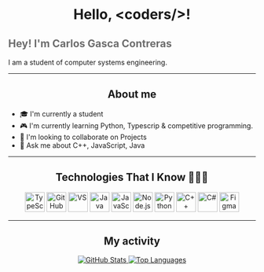 <h1 align="center">Hello, &lt;coders/&gt;!</h1>

<h2 style="color: #6d6d6d;">Hey! I'm Carlos Gasca Contreras</h2>

I am a student of computer systems engineering.

<hr>

<h2 align="center">About me</h2>

<ul>
  <li>🎓 I'm currently a student</li>
  <li>🎮 I'm currently learning Python, Typescrip & competitive programming.</li>
  <li>🤝 I'm looking to collaborate on Projects</li>
  <li>💬 Ask me about C++, JavaScript, Java</li>
</ul>

<hr>

<h2 align="center">Technologies That I Know 🧑🏽‍💻</h2>

<p align="center">
  <img src="https://cdn.jsdelivr.net/gh/devicons/devicon/icons/typescript/typescript-original.svg" alt="TypeScript" width="40" height="40"/>
  <img src="https://cdn.jsdelivr.net/gh/devicons/devicon/icons/github/github-original.svg" alt="GitHub" width="40" height="40"/>
  <img src="https://cdn.jsdelivr.net/gh/devicons/devicon/icons/visualstudio/visualstudio-plain.svg" alt="VS" width="40" height="40"/>
  <img src="https://cdn.jsdelivr.net/gh/devicons/devicon/icons/java/java-original.svg" alt="Java" width="40" height="40"/>
  <img src="https://cdn.jsdelivr.net/gh/devicons/devicon/icons/javascript/javascript-original.svg" alt="JavaScript" width="40" height="40"/>
  <img src="https://cdn.jsdelivr.net/gh/devicons/devicon/icons/nodejs/nodejs-original-wordmark.svg" alt="Node.js" width="40" height="40"/>
  <img src="https://cdn.jsdelivr.net/gh/devicons/devicon/icons/python/python-original.svg" alt="Python" width="40" height="40"/>
  <img src="https://cdn.jsdelivr.net/gh/devicons/devicon/icons/cplusplus/cplusplus-original.svg" alt="C++" width="40" height="40"/>
  <img src="https://cdn.jsdelivr.net/gh/devicons/devicon/icons/csharp/csharp-original.svg" alt="C#" width="40" height="40"/>
  <img src="https://cdn.jsdelivr.net/gh/devicons/devicon/icons/figma/figma-original.svg" alt="Figma" width="40" height="40"/>
  </p>

<hr>

<h2 align="center">My activity</h2>

<div align="center">
  <a href="https://github.com/anuraghazra/github-readme-stats">
    <img src="https://github-readme-stats.vercel.app/api?username=cgasca-13&show_icons=true&hide_border=true&title_color=C9CC0D&icon_color=C9CC0D&text_color=B3B3B3&bg_color=0D1117&locale=en" alt="GitHub Stats" />
  </a>
  
  <a href="https://github.com/anuraghazra/github-readme-stats">
    <img src="https://github-readme-stats.vercel.app/api/top-langs/?username=cgasca-13&layout=compact&hide_border=true&title_color=C9CC0D&text_color=B3B3B3&bg_color=0D1117&hide=html,css&locale=en" alt="Top Languages" />
  </a>
</div>
